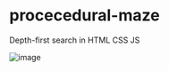 # procecedural-maze
Depth-first search in HTML CSS JS

![image](https://github.com/user-attachments/assets/b86c836e-7d24-4e1f-a981-05151f55682e)
